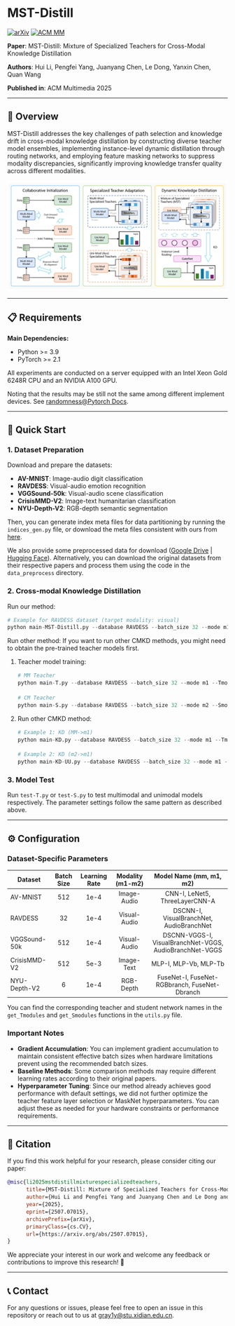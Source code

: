# MST-Distill

 [![arXiv](https://img.shields.io/badge/arXiv-2507.07015-b31b1b.svg)](https://arxiv.org/abs/2507.07015) [![ACM MM](https://img.shields.io/badge/ACM%20MM-2025-007ACC.svg?style=flat-square)]()

**Paper**: MST-Distill: Mixture of Specialized Teachers for Cross-Modal Knowledge Distillation

**Authors**: Hui Li, Pengfei Yang, Juanyang Chen, Le Dong, Yanxin Chen, Quan Wang

**Published in**: ACM Multimedia 2025

---

## 🎯 Overview

MST-Distill addresses the key challenges of path selection and knowledge drift in cross-modal knowledge distillation by constructing diverse teacher model ensembles, implementing instance-level dynamic distillation through routing networks, and employing feature masking networks to suppress modality discrepancies, significantly improving knowledge transfer quality across different modalities.

![Overall model architecture of ADCMT.](ims/Figs_framework.jpg)

---

## 📋 Requirements

**Main Dependencies:**

- Python >= 3.9
- PyTorch >= 2.1

All experiments are conducted on a server equipped with an Intel Xeon Gold 6248R CPU and an NVIDIA A100 GPU.

Noting that the results may be still not the same among different implement devices. See [randomness@Pytorch Docs](https://pytorch.org/docs/stable/notes/randomness.html).

---

## 🚀 Quick Start

### 1. Dataset Preparation

Download and prepare the datasets:

- **AV-MNIST**: Image-audio digit classification
- **RAVDESS**: Visual-audio emotion recognition
- **VGGSound-50k**: Visual-audio scene classification
- **CrisisMMD-V2**: Image-text humanitarian classification
- **NYU-Depth-V2**: RGB-depth semantic segmentation

Then, you can generate index meta files for data partitioning by running the `indices_gen.py` file, or download the meta files consistent with ours from [here](https://drive.google.com/drive/folders/11p7GQ9iazVogsImgPvsJjTWNXTCHYCD3?usp=sharing).

We also provide some preprocessed data for download ([Google Drive](https://drive.google.com/drive/folders/11p7GQ9iazVogsImgPvsJjTWNXTCHYCD3?usp=sharing) | [Hugging Face](https://huggingface.co/Gray1y/datasets)). Alternatively, you can download the original datasets from their respective papers and process them using the code in the `data_preprocess` directory.

### 2. Cross-modal Knowledge Distillation

Run our method:

```python
# Example for RAVDESS dataset (target modality: visual)
python main-MST-Distill.py --database RAVDESS --batch_size 32 --mode m1 --Tmodel 'DSCNN-I' --Smodel 'VisualBranchNet' --AUXmodel 'AudioBranchNet'
```

Run other method:
If you want to run other CMKD methods, you might need to obtain the pre-trained teacher models first.

1. Teacher model training:

   ```python
   # MM Teacher
   python main-T.py --database RAVDESS --batch_size 32 --mode m1 --Tmodel 'DSCNN-I'
   
   # CM Teacher
   python main-S.py --database RAVDESS --batch_size 32 --mode m2 --Smodel 'AudioBranchNet'
   ```

2. Run other CMKD method:

   ```python
   # Example 1: KD (MM->m1)
   python main-KD.py --database RAVDESS --batch_size 32 --mode m1 --Tmodel 'DSCNN-I' --Smodel 'VisualBranchNet' --ckpt_name 'DSCNN-I_weights_file_path'
   
   # Example 2: KD (m2->m1)
   python main-KD-UU.py --database RAVDESS --batch_size 32 --mode m1 --Tmodel 'AudioBranchNet' --Smodel 'VisualBranchNet' --ckpt_name 'AudioBranchNet_weights_file_path'
   ```

### 3. Model Test

Run `test-T.py` or `test-S.py` to test multimodal and unimodal models respectively. The parameter settings follow the same pattern as described above.

---

## ⚙️ Configuration

### Dataset-Specific Parameters

| Dataset      | Batch Size | Learning Rate | Modality (m1-m2) | Model Name (mm, m1, m2) |
| ------------ | :--------: | :-----------: | :--------------: | :-----------------: |
| AV-MNIST     |    512     |     1e-4      |   Image-Audio    | CNN-I, LeNet5, ThreeLayerCNN-A |
| RAVDESS      |     32     |     1e-4      |   Visual-Audio   | DSCNN-I, VisualBranchNet, AudioBranchNet |
| VGGSound-50k |    512     |     1e-4      |   Visual-Audio   | DSCNN-VGGS-I, VisualBranchNet-VGGS, AudioBranchNet-VGGS |
| CrisisMMD-V2 |    512     |     5e-3      |    Image-Text    | MLP-I, MLP-Vb, MLP-Tb |
| NYU-Depth-V2 |     6      |     1e-4      |    RGB-Depth     | FuseNet-I, FuseNet-RGBbranch, FuseNet-Dbranch |

You can find the corresponding teacher and student network names in the `get_Tmodules` and `get_Smodules` functions in the `utils.py` file.

### Important Notes

- **Gradient Accumulation**: You can implement gradient accumulation to maintain consistent effective batch sizes when hardware limitations prevent using the recommended batch sizes.
- **Baseline Methods**: Some comparison methods may require different learning rates according to their original papers.
- **Hyperparameter Tuning**: Since our method already achieves good performance with default settings, we did not further optimize the teacher feature layer selection or MaskNet hyperparameters. You can adjust these as needed for your hardware constraints or performance requirements.

---

## 📄 Citation

If you find this work helpful for your research, please consider citing our paper:

```bibtex
@misc{li2025mstdistillmixturespecializedteachers,
      title={MST-Distill: Mixture of Specialized Teachers for Cross-Modal Knowledge Distillation}, 
      author={Hui Li and Pengfei Yang and Juanyang Chen and Le Dong and Yanxin Chen and Quan Wang},
      year={2025},
      eprint={2507.07015},
      archivePrefix={arXiv},
      primaryClass={cs.CV},
      url={https://arxiv.org/abs/2507.07015}, 
}
```

We appreciate your interest in our work and welcome any feedback or contributions to improve this research! 🙏

---

## 📞 Contact

For any questions or issues, please feel free to open an issue in this repository or reach out to us at [gray1y@stu.xidian.edu.cn](mailto:gray1y@stu.xidian.edu.cn).
